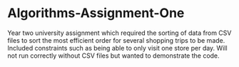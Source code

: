 # Algorithms-Assignment-One
Year two university assignment which required the sorting of data from CSV files to sort the most efficient order for several shopping trips to be made. Included constraints such as being able to only visit one store per day. Will not run correctly without CSV files but wanted to demonstrate the code.
